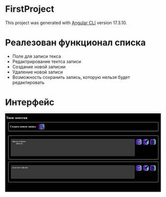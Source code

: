 # FirstProject

This project was generated with [Angular CLI](https://github.com/angular/angular-cli) version 17.3.10.

# Реалезован функционал списка
 - Поле для записи текса
 - Редактрирование тектса записи
 - Создание новой записии
 - Удаление новой записи
 - Возможность сохранить запись, которую нельзя будет редактировать 

# Интерфейс
![alt text](image.png) 
